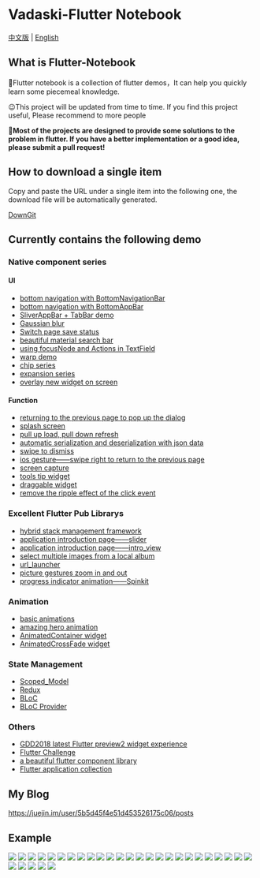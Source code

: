 # Vadaski-Flutter Notebook
[中文版](https://github.com/OpenFlutter/Flutter-Notebook/blob/master/README.md) | [English](https://github.com/OpenFlutter/Flutter-Notebook/blob/master/readme_english.md)
## What is Flutter-Notebook
🧐Flutter notebook is a collection of flutter demos，It can help you quickly learn some piecemeal knowledge.

😉This project will be updated from time to time.
If you find this project useful, Please recommend to more people

🤩**Most of the projects are designed to provide some solutions to the problem in flutter. 
If you have a better implementation or a good idea, please submit a pull request!**

## How to download a single item
Copy and paste the URL under a single item into the following one, the download file will be automatically generated.

[DownGit](https://minhaskamal.github.io/DownGit/#/home) 
## Currently contains the following demo
### Native component series
#### UI
- [bottom navigation with BottomNavigationBar](https://github.com/Vadaski/Vadaski-flutter_note_book/tree/master/mecury_project/example/flutter_bottomnavigationbar)
- [bottom navigation with BottomAppBar](https://github.com/Vadaski/Vadaski-flutter_note_book/tree/master/mecury_project/example/bottom_appbar_demo)
- [SliverAppBar + TabBar demo](https://github.com/Vadaski/Vadaski-flutter_note_book/tree/master/mecury_project/example/sliver_demo)
- [Gaussian blur](https://github.com/OpenFlutter/Flutter-Notebook/tree/master/mecury_project/example/frosted_glass_style_demo)
- [Switch page save status](https://github.com/Vadaski/Vadaski-flutter_note_book/tree/master/mecury_project/example/keep_alive_demo)
- [beautiful material search bar](https://github.com/Vadaski/Flutter-Notebook/tree/master/mecury_project/example/beaytiful_search_bar_demo)
- [using focusNode and Actions in TextField](https://github.com/OpenFlutter/Flutter-Notebook/blob/master/mecury_project/example/textfields_focus_demo)
- [warp demo](https://github.com/OpenFlutter/Flutter-Notebook/tree/master/mecury_project/example/warp_demo)
- [chip series](https://github.com/OpenFlutter/Flutter-Notebook/tree/master/mecury_project/example/chip_demo)
- [expansion series](https://github.com/OpenFlutter/Flutter-Notebook/blob/master/mecury_project/example/expansion_demo)
- [overlay new widget on screen](https://github.com/OpenFlutter/Flutter-Notebook/tree/master/mecury_project/example/overlay)

#### Function
- [returning to the previous page to pop up the dialog](https://github.com/Vadaski/Vadaski-flutter_note_book/tree/master/mecury_project/example/will_pop_scope_demo)
- [splash screen](https://github.com/Vadaski/Vadaski-flutter_note_book/tree/master/mecury_project/example/splash_screen_demo)
- [pull up load, pull down refresh](https://github.com/Vadaski/Vadaski-flutter_note_book/tree/master/mecury_project/example/pull_on_loading)
- [automatic serialization and deserialization with json data](https://github.com/Vadaski/Vadaski-flutter_note_book/tree/master/mecury_project/example/flutter_auto_json_parsing)
- [swipe to dismiss](https://github.com/Vadaski/Flutter-Notebook/blob/master/mecury_project/example/swipe_to_dismiss)
- [ios gesture——swipe right to return to the previous page](https://github.com/Vadaski/Flutter-Notebook/tree/master/mecury_project/example/right_back_demo)
- [screen capture](https://github.com/Vadaski/Flutter-Notebook/tree/master/mecury_project/example/widget_to_image)
- [tools tip widget](https://github.com/OpenFlutter/Flutter-Notebook/blob/master/mecury_project/example/tool_tips_demo)
- [draggable widget](https://github.com/OpenFlutter/Flutter-Notebook/blob/master/mecury_project/example/draggable_demo/)
- [remove the ripple effect of the click event](https://github.com/OpenFlutter/Flutter-Notebook/tree/master/mecury_project/example/without_splash_color)

### Excellent Flutter Pub Librarys
- [hybrid stack management framework](https://github.com/alibaba-flutter/hybrid_stack_manager)
- [application introduction page——slider](https://github.com/Vadaski/Vadaski-flutter_note_book/tree/master/mecury_project/example/slider_screen)
- [application introduction page——intro_view](https://github.com/OpenFlutter/Flutter-Notebook/tree/master/mecury_project/example/intro_views)
- [select multiple images from a local album](https://github.com/Vadaski/Flutter-Notebook/blob/master/mecury_project/example/load_multi_image)
- [url_launcher](https://github.com/Vadaski/Vadaski-flutter_note_book/tree/master/mecury_project/example/url_launcher_demo)
- [picture gestures zoom in and out](https://github.com/OpenFlutter/Flutter-Notebook/tree/master/mecury_project/example/pinch_zoom_image_demo)
- [progress indicator animation——Spinkit](https://github.com/OpenFlutter/Flutter-Notebook/tree/master/mecury_project/example/spinkit_animation)

### Animation
- [basic animations](https://github.com/Vadaski/Vadaski-flutter_note_book/tree/master/mecury_project/example/animation_demo)
- [amazing hero animation](https://github.com/Vadaski/Vadaski-flutter_note_book/tree/master/mecury_project/example/hero_demo)
- [AnimatedContainer widget](https://github.com/OpenFlutter/Flutter-Notebook/tree/master/mecury_project/example/animated_container)
- [AnimatedCrossFade widget](https://github.com/OpenFlutter/Flutter-Notebook/tree/master/mecury_project/example/animated_cross_fade)

### State Management
- [Scoped_Model](https://github.com/Vadaski/Vadaski-flutter_note_book/tree/master/mecury_project/example/scoped_demo)
- [Redux](https://github.com/Vadaski/Flutter-Notebook/tree/master/mecury_project/example/redux_demo)
- [BLoC](https://github.com/OpenFlutter/Flutter-Notebook/tree/master/mecury_project/example/bloc_demo)
- [BLoC Provider](https://github.com/OpenFlutter/Flutter-Notebook/tree/master/mecury_project/example/bloc_provider_pattern) 

### Others
- [GDD2018 latest Flutter preview2 widget experience](https://github.com/Vadaski/Flutter-Notebook/tree/master/mecury_project/example/release_preview2)
- [Flutter Challenge](https://github.com/OpenFlutter/Flutter-Notebook/tree/master/mecury_project/example/animation_challenge)
- [a beautiful flutter component library](https://github.com/samarthagarwal/FlutterScreens)
- [Flutter application collection](https://itsallwidgets.com/)

## My Blog
https://juejin.im/user/5b5d45f4e51d453526175c06/posts

## Example
![](https://user-gold-cdn.xitu.io/2018/9/10/165c24b154c98218?w=362&h=642&f=gif&s=739273)
![](https://user-gold-cdn.xitu.io/2018/9/10/165c24b3adbbd5aa?w=362&h=640&f=gif&s=121427)
![](https://user-gold-cdn.xitu.io/2018/9/10/165c24b7bbd01af7?w=362&h=640&f=gif&s=61838)
![](https://user-gold-cdn.xitu.io/2018/9/10/165c24b9277db951?w=362&h=640&f=gif&s=55227)
![](https://user-gold-cdn.xitu.io/2018/9/10/165c24ba112a8fe8?w=362&h=640&f=gif&s=19336)
![](https://user-gold-cdn.xitu.io/2018/9/10/165c24bb474fcf1c?w=362&h=640&f=gif&s=41214)
![](https://user-gold-cdn.xitu.io/2018/9/10/165c24bc512c548a?w=362&h=640&f=gif&s=111429)
![](https://user-gold-cdn.xitu.io/2018/9/10/165c24bd266e82ab?w=362&h=640&f=gif&s=13498)
![](https://user-gold-cdn.xitu.io/2018/9/7/165b34ca822a8f54?w=362&h=642&f=gif&s=4669741)
![](https://user-gold-cdn.xitu.io/2018/9/7/165b3542f724d46a?w=362&h=642&f=gif&s=3373834)
![](https://user-gold-cdn.xitu.io/2018/9/9/165ba4afd401fc53?w=362&h=642&f=gif&s=3125329)
![](https://user-gold-cdn.xitu.io/2018/9/9/165bd164ce03a359?w=362&h=642&f=gif&s=549629)
![](https://user-gold-cdn.xitu.io/2018/9/9/165bddae47c84b18?w=362&h=642&f=gif&s=486901)
![](https://user-gold-cdn.xitu.io/2018/9/11/165c864da39b5296?w=362&h=640&f=gif&s=270132)
![](https://user-gold-cdn.xitu.io/2018/9/12/165cd5463f99cb2b?w=362&h=640&f=gif&s=627463)
![](https://user-gold-cdn.xitu.io/2018/9/12/165cd82770ff732e?w=362&h=640&f=gif&s=445737)
![](https://user-gold-cdn.xitu.io/2018/9/13/165cece8f2ad7e58?w=362&h=640&f=gif&s=158087)
![](https://user-gold-cdn.xitu.io/2018/9/18/165ec5d14697b759?w=362&h=640&f=gif&s=459186)
![](https://user-gold-cdn.xitu.io/2018/9/18/165ec5d3b3ef7b73?w=362&h=640&f=gif&s=503021)
![](https://user-gold-cdn.xitu.io/2018/9/18/165ec5dac1810db3?w=362&h=640&f=gif&s=1824992)
![](https://user-gold-cdn.xitu.io/2018/9/19/165f1adf1c7d81de?w=362&h=640&f=gif&s=3018323)
![](https://user-gold-cdn.xitu.io/2018/9/20/165f533bf04bf291?w=362&h=640&f=gif&s=203698)
![](https://user-gold-cdn.xitu.io/2018/9/21/165f7d7c790e6911?w=362&h=640&f=gif&s=172340)
![](https://user-gold-cdn.xitu.io/2018/9/22/165fd35c8909a813?w=362&h=640&f=gif&s=1992085)
![](https://user-gold-cdn.xitu.io/2018/9/22/165fd35f0d320ac1?w=362&h=640&f=gif&s=107991)
![](https://user-gold-cdn.xitu.io/2018/9/21/165fab436c967dc5?w=362&h=640&f=gif&s=243539)
![](https://user-gold-cdn.xitu.io/2018/9/21/165fab48becac4ad?w=362&h=640&f=gif&s=328637)
![](https://user-gold-cdn.xitu.io/2018/9/22/1660146a6dacd36e?w=362&h=640&f=gif&s=336267)
![](https://user-gold-cdn.xitu.io/2018/9/25/1660fcf60f384f63)
![](https://user-gold-cdn.xitu.io/2018/9/29/16624073ba03bfbe?w=362&h=640&f=gif&s=855341)
